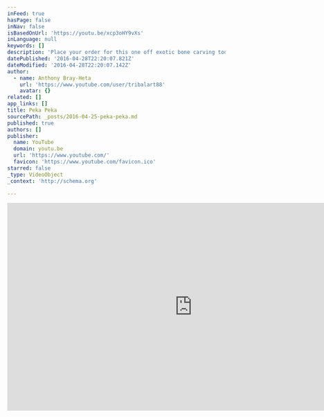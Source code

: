 ```yaml
---
inFeed: true
hasPage: false
inNav: false
isBasedOnUrl: 'https://youtu.be/xcp3oHY9vXs'
inLanguage: null
keywords: []
description: 'Place your order for this one off exotic bone carving today: http://bit.ly/1VS7PqG'
datePublished: '2016-04-28T22:20:07.821Z'
dateModified: '2016-04-28T22:20:07.142Z'
author:
  - name: Anthony Bray-Heta
    url: 'https://www.youtube.com/user/tribalart88'
    avatar: {}
related: []
app_links: []
title: Peka Peka
sourcePath: _posts/2016-04-25-peka-peka.md
published: true
authors: []
publisher:
  name: YouTube
  domain: youtu.be
  url: 'https://www.youtube.com/'
  favicon: 'https://www.youtube.com/favicon.ico'
starred: false
_type: VideoObject
_context: 'http://schema.org'

---
```

<iframe src="https://cdn.embedly.com/widgets/media.html?src=https%3A%2F%2Fwww.youtube.com%2Fembed%2Fxcp3oHY9vXs%3Ffeature%3Doembed&amp;url=https%3A%2F%2Fwww.youtube.com%2Fwatch%3Fv%3Dxcp3oHY9vXs%26feature%3Dyoutu.be&amp;image=https%3A%2F%2Fi.ytimg.com%2Fvi%2Fxcp3oHY9vXs%2Fhqdefault.jpg&amp;key=b7d04c9b404c499eba89ee7072e1c4f7&amp;type=text%2Fhtml&amp;schema=youtube" width="854" height="480" scrolling="no" frameborder="0" allowfullscreen="" style=""></iframe>